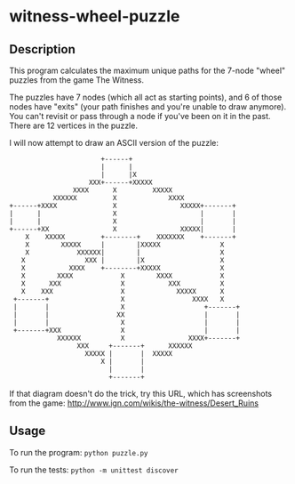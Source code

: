 # witness-wheel-puzzle

## Description

This program calculates the maximum unique paths for the 7-node "wheel" puzzles from the game The Witness.

The puzzles have 7 nodes (which all act as starting points), and 6 of those nodes have "exits" (your path finishes and you're unable to draw anymore). You can't revisit or pass through a node if you've been on it in the past. There are 12 vertices in the puzzle.

I will now attempt to draw an ASCII version of the puzzle:

                           +------+
                           |      |
                           |      |X
                        XXX+------+XXXXX
                    XXXX      X         XXXXX
               XXXXXX         X             XXXX
    +------+XXXX              X                XXXXX+-------+
    |      |                  X                     |       |
    |      |                  X                     |       |
    +------+XX                X                XXXXX|       |
        X    XXXXX         +--------+    XXXXXXX    +-------+
        X        XXXXX     |        |XXXXX               X
        X            XXXXXX|        |                    X
       X               XXX |        |X                   X
       X           XXXX    +--------+XXXXX               X
       X        XXXX            X        XXXX            X
       X      XXX               X           XXX          X
       X    XXX                 X             XXXXX      X
     +-------+                  X                 XXXX   X
     |       |                  X                    +-------+
     |       |                 XX                    |       |
     |       |                  X                    |       |
     +-------+XXX               X                    |       |
                XXXXXX          X                XXXX+-------+
                     XXX     +-------+      XXXXXX
                       XXXXX |       |  XXXXX
                           X |       |
                             |       |
                             +-------+

If that diagram doesn't do the trick, try this URL, which has screenshots from the game: http://www.ign.com/wikis/the-witness/Desert_Ruins

## Usage

To run the program: ``python puzzle.py``

To run the tests: ``python -m unittest discover``

